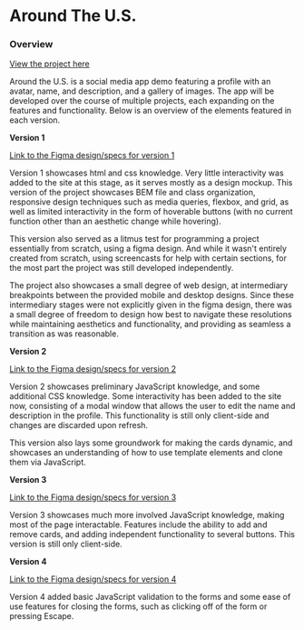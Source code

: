 # Around The U.S.

### Overview

[View the project here](https://eliotking.github.io/se_project_aroundtheus/)

Around the U.S. is a social media app demo featuring a profile with an avatar, name, and description, and a gallery of images. The app will be developed over the course of multiple projects, each expanding on the features and functionality. Below is an overview of the elements featured in each version.

**Version 1**

[Link to the Figma design/specs for version 1](https://www.figma.com/file/ii4xxsJ0ghevUOcssTlHZv/Sprint-3%3A-Around-the-US)

Version 1 showcases html and css knowledge. Very little interactivity was added to the site at this stage, as it serves mostly as a design mockup. This version of the project showcases BEM file and class organization, responsive design techniques such as media queries, flexbox, and grid, as well as limited interactivity in the form of hoverable buttons (with no current function other than an aesthetic change while hovering).

This version also served as a litmus test for programming a project essentially from scratch, using a figma design. And while it wasn't entirely created from scratch, using screencasts for help with certain sections, for the most part the project was still developed independently.

The project also showcases a small degree of web design, at intermediary breakpoints between the provided mobile and desktop designs. Since these intermediary stages were not explicitly given in the figma design, there was a small degree of freedom to design how best to navigate these resolutions while maintaining aesthetics and functionality, and providing as seamless a transition as was reasonable.

**Version 2**

[Link to the Figma design/specs for version 2](https://www.figma.com/file/EO5AaNCuzzFL7X5gSY7HwQ/Sprint-4_-Around-The-U.S.)

Version 2 showcases preliminary JavaScript knowledge, and some additional CSS knowledge. Some interactivity has been added to the site now, consisting of a modal window that allows the user to edit the name and description in the profile. This functionality is still only client-side and changes are discarded upon refresh.

This version also lays some groundwork for making the cards dynamic, and showcases an understanding of how to use template elements and clone them via JavaScript.

**Version 3**

[Link to the Figma design/specs for version 3](https://www.figma.com/file/JFPhASqvZ5pBjQV2ouUlim/Sprint-5_-Around-The-U.S.)

Version 3 showcases much more involved JavaScript knowledge, making most of the page interactable. Features include the ability to add and remove cards, and adding independent functionality to several buttons. This version is still only client-side.

**Version 4**

[Link to the Figma design/specs for version 4](https://www.figma.com/file/N3zUeequnpvMX807FfYAZW/Sprint-6-Around-The-U.S.)

Version 4 added basic JavaScript validation to the forms and some ease of use features for closing the forms, such as clicking off of the form or pressing Escape.
